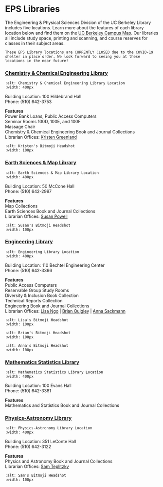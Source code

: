 # EPS Libraries

The Engineering & Physical Sciences Division of the UC Berkeley Library includes five locations. Learn more about the features of each library location below and find them on the <a href="https://www.berkeley.edu/map" target="_blank">UC Berkeley Campus Map</a>. Our libraries all include study space, printing and scanning, and course reserves for classes in their subject areas.

```{caution}
These EPS Library locations are CURRENTLY CLOSED due to the COVID-19 shelter in place order. We look forward to seeing you at these locations in the near future!
```

### <a href="https://www.lib.berkeley.edu/libraries/chemistry-library" target="_blank">Chemistry & Chemical Engineering Library</a>

```{image} ./images/Hildebrand.png
:alt: Chemistry & Chemical Engineering Library Location
:width: 400px
```   
Building Location: 100 Hildebrand Hall  
Phone: (510) 642-3753  

**Features**  
Power Bank Loans, Public Access Computers    
Seminar Rooms 100D, 100E, and 100F  
Massage Chair  
Chemistry & Chemical Engineering Book and Journal Collections  
Librarian Offices: <a href="https://www.lib.berkeley.edu/ldclient/#/fullworker/1695000" target="_blank">Kristen Greenland</a>  
```{image} ./images/KristenHeadshot.png
:alt: Kristen's Bitmoji Headshot
:width: 100px
```

### <a href="https://www.lib.berkeley.edu/libraries/earth-sciences-library" target="_blank">Earth Sciences & Map Library</a>

```{image} ./images/McCone.png
:alt: Earth Sciences & Map Library Location
:width: 400px
```
Building Location: 50 McCone Hall  
Phone: (510) 642-2997  

**Features**  
Map Collections    
Earth Sciences Book and Journal Collections  
Librarian Offices: <a href="https://www.lib.berkeley.edu/ldclient/#/fullworker/1051849" target="_blank">Susan Powell</a>  
```{image} ./images/SusanHeadshot.png
:alt: Susan's Bitmoji Headshot
:width: 100px
```

### <a href="https://www.lib.berkeley.edu/libraries/engineering-library" target="_blank">Engineering Library</a>

```{image} ./images/Bechtel.png
:alt: Engineering Library Location
:width: 400px
``` 
Building Location: 110 Bechtel Engineering Center  
Phone: (510) 642-3366  

**Features**  
Public Access Computers  
Reservable Group Study Rooms   
Diversity & Inclusion Book Collection  
Technical Reports Collection  
Engineering Book and Journal Collections  
Librarian Offices: <a href="https://www.lib.berkeley.edu/ldclient/#/fullworker/322671" target="_blank">Lisa Ngo</a> | <a href="https://www.lib.berkeley.edu/ldclient/#/fullworker/171773" target="_blank">Brian Quigley</a> | <a href="https://www.lib.berkeley.edu/ldclient/#/fullworker/1122193" target="_blank">Anna Sackmann</a>  
```{image} ./images/Lisa2Headshot.png
:alt: Lisa's Bitmoji Headshot
:width: 100px
```
```{image} ./images/BrianHeadshot.png
:alt: Brian's Bitmoji Headshot
:width: 100px
```
```{image} ./images/AnnaHeadshot.png
:alt: Anna's Bitmoji Headshot
:width: 100px
```

### <a href="https://www.lib.berkeley.edu/libraries/math-library" target="_blank">Mathematics Statistics Library</a>

```{image} ./images/Evans.png
:alt: Mathematics Statistics Library Location
:width: 400px
```  
Building Location: 100 Evans Hall  
Phone: (510) 642-3381  

**Features**  
Mathematics and Statistics Book and Journal Collections  

### <a href="https://www.lib.berkeley.edu/libraries/physics-library" target="_blank">Physics-Astronomy Library</a>

```{image} ./images/LeConte.png
:alt: Physics-Astronomy Library Location
:width: 400px
```   
Building Location: 351 LeConte Hall  
Phone: (510) 642-3122  

**Features**  
Physics and Astronomy Book and Journal Collections  
Librarian Offices: <a href="https://www.lib.berkeley.edu/ldclient/#/fullworker/170858" target="_blank">Sam Teplitzky</a>  
```{image} ./images/SamHeadshot.png
:alt: Sam's Bitmoji Headshot
:width: 100px
```

